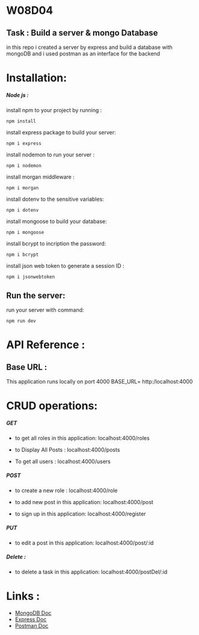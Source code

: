 # W08D04


## Task : Build a server & mongo Database 
in this repo i created a server by express and build a database with mongoDB 
and i used postman as an interface for the backend 



# Installation: 
##### Node js : 
install npm to your project by running : 
```
npm install 
```

install express package to build your server: 

```
npm i express 
```
install nodemon to run your server :
```
npm i nodemon
```

install morgan middleware :
```
npm i morgan 
```

install dotenv to the sensitive variables: 
```
npm i dotenv
```

install mongoose to build your database: 
```
npm i mongoose
```

install bcrypt to incription the password: 
```
npm i bcrypt
```

install json web token to generate a session ID :
```
npm i jsonwebtoken
```


## Run the server:
run your server with command: 
```
npm run dev 
```

# API Reference :
## Base URL :
This application runs locally on port 4000 
BASE_URL= http:/localhost:4000

# CRUD operations: 

##### GET

* to get all roles in this application: 
localhost:4000/roles 

* to Display All Posts : 
localhost:4000/posts

* To get all users : 
localhost:4000/users



##### POST 

* to create a new role : 
localhost:4000/role 


* to add new post in this application: 
localhost:4000/post



* to sign up in this application: 
localhost:4000/register

##### PUT 

* to edit a post in this application: 
localhost:4000/post/:id


##### Delete : 
* to delete a task in this application: 
localhost:4000/postDel/:id



# Links : 

* [MongoDB Doc](https://docs.mongodb.com/manual/installation/)
* [Express Doc](https://expressjs.com/en/starter/installing.html)
* [Postman Doc](https://www.postman.com/downloads/)